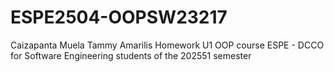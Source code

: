 # ESPE2504-OOPSW23217
Caizapanta Muela Tammy Amarilis Homework U1 OOP course ESPE - DCCO for Software Engineering students of the 202551 semester